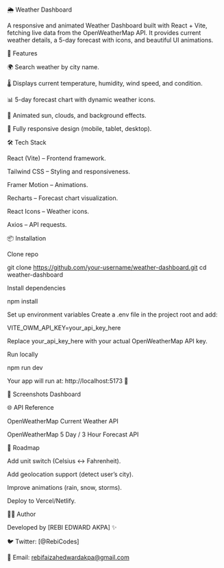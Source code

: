 🌦 Weather Dashboard

A responsive and animated Weather Dashboard built with React + Vite, fetching live data from the OpenWeatherMap API.
It provides current weather details, a 5-day forecast with icons, and beautiful UI animations.

🚀 Features

🌍 Search weather by city name.

🌡 Displays current temperature, humidity, wind speed, and condition.

📊 5-day forecast chart with dynamic weather icons.

🎨 Animated sun, clouds, and background effects.

📱 Fully responsive design (mobile, tablet, desktop).

🛠️ Tech Stack

React (Vite) – Frontend framework.

Tailwind CSS – Styling and responsiveness.

Framer Motion – Animations.

Recharts – Forecast chart visualization.

React Icons – Weather icons.

Axios – API requests.

📦 Installation

Clone repo

git clone https://github.com/your-username/weather-dashboard.git
cd weather-dashboard


Install dependencies

npm install


Set up environment variables
Create a .env file in the project root and add:

VITE_OWM_API_KEY=your_api_key_here


Replace your_api_key_here with your actual OpenWeatherMap API key.

Run locally

npm run dev


Your app will run at: http://localhost:5173
 🎉

📸 Screenshots
Dashboard

🌐 API Reference

OpenWeatherMap Current Weather API

OpenWeatherMap 5 Day / 3 Hour Forecast API

📌 Roadmap

 Add unit switch (Celsius ↔ Fahrenheit).

 Add geolocation support (detect user’s city).

 Improve animations (rain, snow, storms).

 Deploy to Vercel/Netlify.

👩‍💻 Author

Developed by [REBI EDWARD AKPA] ✨

🐦 Twitter: [@RebiCodes]

📧 Email: rebifaizahedwardakpa@gmail.com
